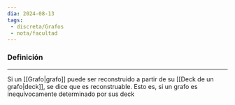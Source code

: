 ```yaml
---
dia: 2024-08-13
tags: 
 - discreta/Grafos
 - nota/facultad
---
```

### Definición
---
Si un [[Grafo|grafo]] puede ser reconstruido a partir de su [[Deck de un grafo|deck]], se dice que es reconstruable. Esto es, si un grafo es inequívocamente determinado por sus deck
